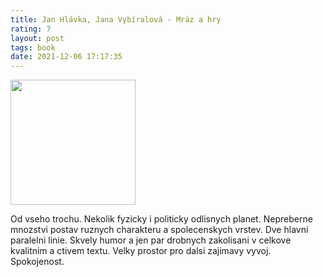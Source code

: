 ```yaml
---
title: Jan Hlávka, Jana Vybíralová - Mráz a hry
rating: 7
layout: post
tags: book
date: 2021-12-06 17:17:35
---
```

<img width="200" src="https://www.databazeknih.cz/img/books/17_/172454/bmid_mraz-a-hry-0eF-172454.jpeg" />
<p>
Od vseho trochu. Nekolik fyzicky i politicky odlisnych planet. Nepreberne mnozstvi postav ruznych charakteru a spolecenskych vrstev. Dve hlavni paralelni linie. Skvely humor a jen par drobnych zakolisani v celkove kvalitnim a ctivem textu. Velky prostor pro dalsi zajimavy vyvoj. Spokojenost.
</p>
